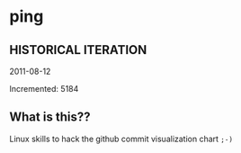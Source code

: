 # ping

## HISTORICAL ITERATION
2011-08-12

Incremented: 5184

## What is this?? 
Linux skills to hack the github commit visualization chart `;-)`
